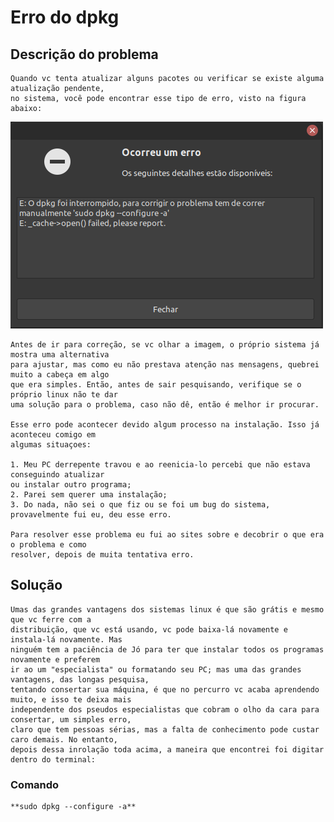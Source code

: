 # Erro do dpkg

## Descrição do problema

    Quando vc tenta atualizar alguns pacotes ou verificar se existe alguma atualização pendente,
    no sistema, você pode encontrar esse tipo de erro, visto na figura abaixo:

![Imagen DPKG](./dpkg.png)

    Antes de ir para correção, se vc olhar a imagem, o próprio sistema já mostra uma alternativa 
    para ajustar, mas como eu não prestava atenção nas mensagens, quebrei muito a cabeça em algo 
    que era simples. Então, antes de sair pesquisando, verifique se o próprio linux não te dar 
    uma solução para o problema, caso não dê, então é melhor ir procurar.

    Esse erro pode acontecer devido algum processo na instalação. Isso já aconteceu comigo em 
    algumas situaçoes:

    1. Meu PC derrepente travou e ao reenicia-lo percebi que não estava conseguindo atualizar 
    ou instalar outro programa;
    2. Parei sem querer uma instalação;
    3. Do nada, não sei o que fiz ou se foi um bug do sistema, provavelmente fui eu, deu esse erro.

    Para resolver esse problema eu fui ao sites sobre e decobrir o que era o problema e como 
    resolver, depois de muita tentativa erro.

## Solução

    Umas das grandes vantagens dos sistemas linux é que são grátis e mesmo que vc ferre com a 
    distribuição, que vc está usando, vc pode baixa-lá novamente e instala-lá novamente. Mas 
    ninguém tem a paciência de Jó para ter que instalar todos os programas novamente e preferem
    ir ao um "especialista" ou formatando seu PC; mas uma das grandes vantagens, das longas pesquisa,
    tentando consertar sua máquina, é que no percurro vc acaba aprendendo muito, e isso te deixa mais 
    independente dos pseudos especialistas que cobram o olho da cara para consertar, um simples erro, 
    claro que tem pessoas sérias, mas a falta de conhecimento pode custar caro demais. No entanto, 
    depois dessa inrolação toda acima, a maneira que encontrei foi digitar dentro do terminal:

### Comando

    **sudo dpkg --configure -a**
